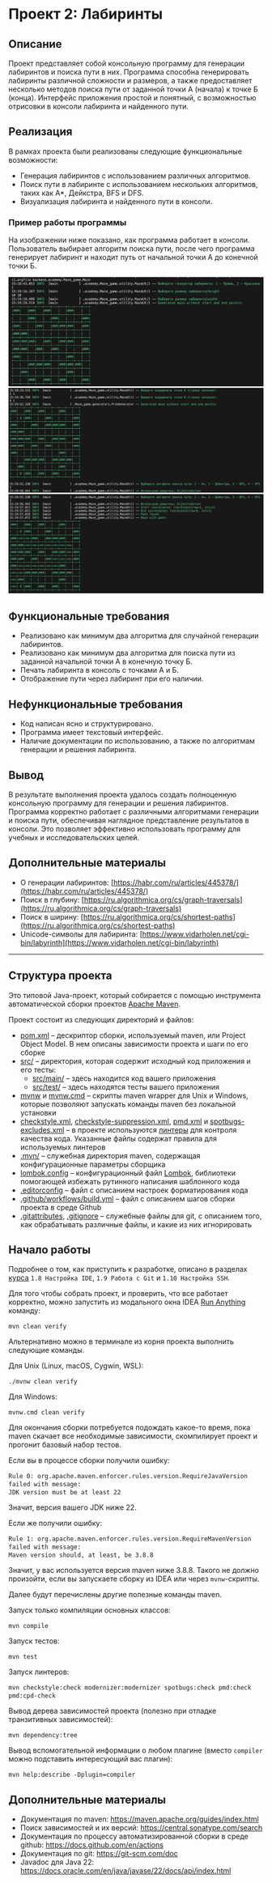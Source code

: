 # Проект 2: Лабиринты

## Описание
Проект представляет собой консольную программу для генерации лабиринтов и поиска пути в них. Программа способна генерировать лабиринты различной сложности и размеров, а также предоставляет несколько методов поиска пути от заданной точки А (начала) к точке Б (конца). Интерфейс приложения простой и понятный, с возможностью отрисовки в консоли лабиринта и найденного пути.

## Реализация
В рамках проекта были реализованы следующие функциональные возможности:
- Генерация лабиринтов с использованием различных алгоритмов.
- Поиск пути в лабиринте с использованием нескольких алгоритмов, таких как A*, Дейкстра, BFS и DFS.
- Визуализация лабиринта и найденного пути в консоли.

### Пример работы программы
На изображении ниже показано, как программа работает в консоли. Пользователь выбирает алгоритм поиска пути, после чего программа генерирует лабиринт и находит путь от начальной точки А до конечной точки Б.

![Пример работы программы](pics_realisation/image.png)
![Пример работы программы](pics_realisation/image2.png)
![Пример работы программы](pics_realisation/image3.png)

## Функциональные требования
- Реализовано как минимум два алгоритма для случайной генерации лабиринтов.
- Реализовано как минимум два алгоритма для поиска пути из заданной начальной точки А в конечную точку Б.
- Печать лабиринта в консоль с точками А и Б.
- Отображение пути через лабиринт при его наличии.

## Нефункциональные требования
- Код написан ясно и структурировано.
- Программа имеет текстовый интерфейс.
- Наличие документации по использованию, а также по алгоритмам генерации и решения лабиринта.

## Вывод
В результате выполнения проекта удалось создать полноценную консольную программу для генерации и решения лабиринтов. Программа корректно работает с различными алгоритмами генерации и поиска пути, обеспечивая наглядное представление результатов в консоли. Это позволяет эффективно использовать программу для учебных и исследовательских целей.

## Дополнительные материалы
- О генерации лабиринтов: [https://habr.com/ru/articles/445378/](https://habr.com/ru/articles/445378/)
- Поиск в глубину: [https://ru.algorithmica.org/cs/graph-traversals](https://ru.algorithmica.org/cs/graph-traversals)
- Поиск в ширину: [https://ru.algorithmica.org/cs/shortest-paths](https://ru.algorithmica.org/cs/shortest-paths)
- Unicode-символы для лабиринта: [https://www.vidarholen.net/cgi-bin/labyrinth](https://www.vidarholen.net/cgi-bin/labyrinth)


--- 

## Структура проекта

Это типовой Java-проект, который собирается с помощью инструмента автоматической
сборки проектов [Apache Maven](https://maven.apache.org/).

Проект состоит из следующих директорий и файлов:

- [pom.xml](./pom.xml) – дескриптор сборки, используемый maven, или Project
  Object Model. В нем описаны зависимости проекта и шаги по его сборке
- [src/](./src) – директория, которая содержит исходный код приложения и его
  тесты:
  - [src/main/](./src/main) – здесь находится код вашего приложения
  - [src/test/](./src/test) – здесь находятся тесты вашего приложения
- [mvnw](./mvnw) и [mvnw.cmd](./mvnw.cmd) – скрипты maven wrapper для Unix и
  Windows, которые позволяют запускать команды maven без локальной установки
- [checkstyle.xml](checkstyle.xml),
  [checkstyle-suppression.xml](checkstyle-suppression.xml), [pmd.xml](pmd.xml) и
  [spotbugs-excludes.xml](spotbugs-excludes.xml) – в проекте используются
  [линтеры](https://en.wikipedia.org/wiki/Lint_%28software%29) для контроля
  качества кода. Указанные файлы содержат правила для используемых линтеров
- [.mvn/](./.mvn) – служебная директория maven, содержащая конфигурационные
  параметры сборщика
- [lombok.config](lombok.config) – конфигурационный файл
  [Lombok](https://projectlombok.org/), библиотеки помогающей избежать рутинного
  написания шаблонного кода
- [.editorconfig](.editorconfig) – файл с описанием настроек форматирования кода
- [.github/workflows/build.yml](.github/workflows/build.yml) – файл с описанием
  шагов сборки проекта в среде Github
- [.gitattributes](.gitattributes), [.gitignore](.gitignore) – служебные файлы
  для git, с описанием того, как обрабатывать различные файлы, и какие из них
  игнорировать

## Начало работы

Подробнее о том, как приступить к разработке, описано в разделах
[курса][course-url] `1.8 Настройка IDE`, `1.9 Работа с Git` и
`1.10 Настройка SSH`.

Для того чтобы собрать проект, и проверить, что все работает корректно, можно
запустить из модального окна IDEA
[Run Anything](https://www.jetbrains.com/help/idea/running-anything.html)
команду:

```shell
mvn clean verify
```

Альтернативно можно в терминале из корня проекта выполнить следующие команды.

Для Unix (Linux, macOS, Cygwin, WSL):

```shell
./mvnw clean verify
```

Для Windows:

```shell
mvnw.cmd clean verify
```

Для окончания сборки потребуется подождать какое-то время, пока maven скачает
все необходимые зависимости, скомпилирует проект и прогонит базовый набор
тестов.

Если вы в процессе сборки получили ошибку:

```shell
Rule 0: org.apache.maven.enforcer.rules.version.RequireJavaVersion failed with message:
JDK version must be at least 22
```

Значит, версия вашего JDK ниже 22.

Если же получили ошибку:

```shell
Rule 1: org.apache.maven.enforcer.rules.version.RequireMavenVersion failed with message:
Maven version should, at least, be 3.8.8
```

Значит, у вас используется версия maven ниже 3.8.8. Такого не должно произойти,
если вы запускаете сборку из IDEA или через `mvnw`-скрипты.

Далее будут перечислены другие полезные команды maven.

Запуск только компиляции основных классов:

```shell
mvn compile
```

Запуск тестов:

```shell
mvn test
```

Запуск линтеров:

```shell
mvn checkstyle:check modernizer:modernizer spotbugs:check pmd:check pmd:cpd-check
```

Вывод дерева зависимостей проекта (полезно при отладке транзитивных
зависимостей):

```shell
mvn dependency:tree
```

Вывод вспомогательной информации о любом плагине (вместо `compiler` можно
подставить интересующий вас плагин):

```shell
mvn help:describe -Dplugin=compiler
```

## Дополнительные материалы

- Документация по maven: https://maven.apache.org/guides/index.html
- Поиск зависимостей и их версий: https://central.sonatype.com/search
- Документация по процессу автоматизированной сборки в среде github:
  https://docs.github.com/en/actions
- Документация по git: https://git-scm.com/doc
- Javadoc для Java 22:
  https://docs.oracle.com/en/java/javase/22/docs/api/index.html

[course-url]: https://edu.tinkoff.ru/all-activities/courses/870efa9d-7067-4713-97ae-7db256b73eab
